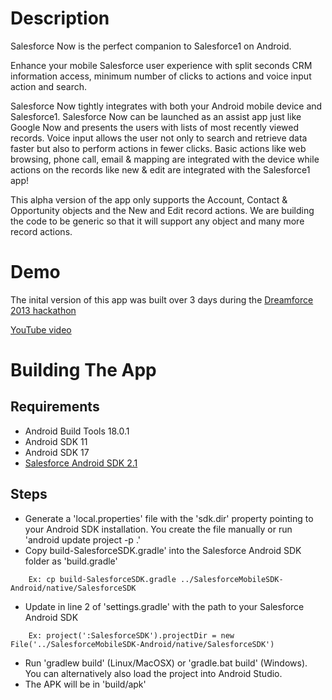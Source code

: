 Description
===========

Salesforce Now is the perfect companion to Salesforce1 on Android.

Enhance your mobile Salesforce user experience with split seconds CRM information access, minimum number of clicks to actions and voice input action and search.

Salesforce Now tightly integrates with both your Android mobile device and Salesforce1. Salesforce Now can be launched as an assist app just like Google Now and presents the users with lists of most recently viewed records. Voice input allows the user not only to search and retrieve data faster but also to perform actions in fewer clicks. Basic actions like web browsing, phone call, email & mapping are integrated with the device while actions on the records like new & edit are integrated with the Salesforce1 app!

This alpha version of the app only supports the Account, Contact & Opportunity objects and the New and Edit record actions. We are building the code to be generic so that it will support any object and many more record actions.


Demo
====

The inital version of this app was built over 3 days during the [Dreamforce 2013 hackathon](http://events.developerforce.com/dreamforce/hackathon)

[YouTube video](https://www.youtube.com/watch?v=Y0EK6DMfbUw)


Building The App
================

Requirements
------------

* Android Build Tools 18.0.1
* Android SDK 11
* Android SDK 17
* [Salesforce Android SDK 2.1](https://github.com/forcedotcom/SalesforceMobileSDK-Android)


Steps
-----

* Generate a 'local.properties' file with the 'sdk.dir' property pointing to your Android SDK installation. You create the file manually or run 'android update project -p .'
* Copy build-SalesforceSDK.gradle' into the Salesforce Android SDK folder as 'build.gradle'
````
    Ex: cp build-SalesforceSDK.gradle ../SalesforceMobileSDK-Android/native/SalesforceSDK
````
* Update in line 2 of 'settings.gradle' with the path to your Salesforce Android SDK
````
    Ex: project(':SalesforceSDK').projectDir = new File('../SalesforceMobileSDK-Android/native/SalesforceSDK')
````
* Run 'gradlew build' (Linux/MacOSX) or 'gradle.bat build' (Windows). You can alternatively also load the project into Android Studio.
* The APK will be in 'build/apk'
 

